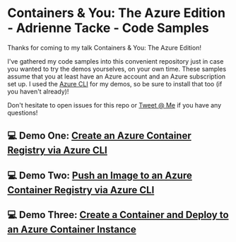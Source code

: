 # Containers & You: The Azure Edition - Adrienne Tacke - Code Samples

Thanks for coming to my talk Containers & You: The Azure Edition!

I've gathered my code samples into this convenient repository just in case you wanted to try the demos yourselves, on your own time. These samples assume that you at least have an Azure account and an Azure subscription set up.
I used the [Azure CLI](https://docs.microsoft.com/en-us/cli/azure/install-azure-cli?view=azure-cli-latest) for my demos, so be sure to install that too (if you haven't already)! 

Don't hesitate to open issues for this repo or [Tweet @ Me](https://twitter.com/AdrienneTacke) if you have any questions!

## 💻 Demo One: [Create an Azure Container Registry via Azure CLI]()

## 💻 Demo Two: [Push an Image to an Azure Container Registry via Azure CLI]()

## 💻 Demo Three: [Create a Container and Deploy to an Azure Container Instance]()
